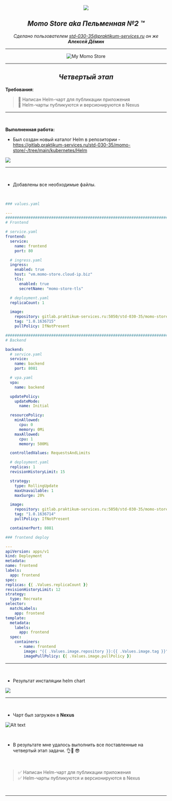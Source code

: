 <div align="center"> 

![](/images/logo.png) 

##  *Momo Store aka Пельменная №2 &trade;*
*Сделано пользователем *std-030-35@praktikum-services.ru* он же **Алексей Дёмин***



---
![My Momo Store](/images/storemomo.png "My Momo Store")  

---


## *Четвертый этап*
</div>

**Требования**:
> 🔎 Написан Helm-чарт для публикации приложения  
> 🔎 Helm-чарты публикуются и версионируются в Nexus

---
  
<br>

**Выполненная работа:**

- Был создан новый каталог Helm в репозитории - https://gitlab.praktikum-services.ru/std-030-35/momo-store/-/tree/main/kubernetes/Helm

![](/images/helm.png) 


---

<br>

- Добавлены все необходимые файлы.  

<br>

```yaml
### values.yaml

---
##############################################################################################################
# Frontend

# service.yaml
frontend:
  service:
    name: frontend
    port: 80

  # ingress.yaml
  ingress:
    enabled: true
    host: "vm.momo-store.cloud-ip.biz"
    tls:
      enabled: true
      secretName: "momo-store-tls"

  # deployment.yaml
  replicaCount: 1

  image:
    repository: gitlab.praktikum-services.ru:5050/std-030-35/momo-store/frontend
    tag: "1.0.1636715"
    pullPolicy: IfNotPresent

##############################################################################################################
# Backend

backend:
  # service.yaml
  service:
    name: backend
    port: 8081

  # vpa.yaml
  vpa:
    name: backend

  updatePolicy:
    updateMode:
      name: Initial

  resourcePolicy:
    minAllowed:
      cpu: 0
      memory: 0Mi
    maxAllowed:
      cpu: 1
      memory: 500Mi

  controlledValues: RequestsAndLimits

  # deployment.yaml
  replicas: 1
  revisionHistoryLimit: 15

  strategy:
    type: RollingUpdate
    maxUnavailable: 1
    maxSurge: 20%

  image:
    repository: gitlab.praktikum-services.ru:5050/std-030-35/momo-store/backend
    tag: "1.0.1636714"
    pullPolicy: IfNotPresent

  containerPort: 8081

``` 
  
  ```yaml
### frontend deploy

---
apiVersion: apps/v1
kind: Deployment
metadata:
  name: frontend
  labels:
    app: frontend
spec:
  replicas: {{ .Values.replicaCount }}
  revisionHistoryLimit: 12
  strategy:
    type: Recreate
  selector:
    matchLabels:
      app: frontend
  template:
    metadata:
      labels:
        app: frontend
    spec:
      containers:
        - name: frontend
          image: "{{ .Values.image.repository }}:{{ .Values.image.tag }}"
          imagePullPolicy: {{ .Values.image.pullPolicy }}
``` 
---  
<br>  

- Результат инсталяции helm chart

![](/images/helm-install.png) 

---  

<br>  

- Чарт был загружен в **Nexus**

![Alt text](image.png)

<br>  

- В результате мне удалось выполнить все поставленные на четвертый этап задачи. 👌💪 😎  

<br>

>
> ✅ Написан Helm-чарт для публикации приложения  
> ✅  Helm-чарты публикуются и версионируются в Nexus

<br>

---



